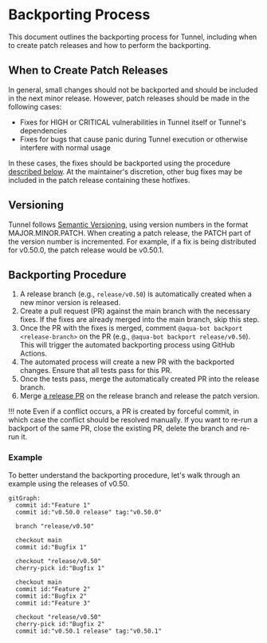 # Backporting Process

This document outlines the backporting process for Tunnel, including when to create patch releases and how to perform the backporting.

## When to Create Patch Releases

In general, small changes should not be backported and should be included in the next minor release.
However, patch releases should be made in the following cases:

* Fixes for HIGH or CRITICAL vulnerabilities in Tunnel itself or Tunnel's dependencies
* Fixes for bugs that cause panic during Tunnel execution or otherwise interfere with normal usage

In these cases, the fixes should be backported using the procedure [described below](#backporting-procedure).
At the maintainer's discretion, other bug fixes may be included in the patch release containing these hotfixes.

## Versioning

Tunnel follows [Semantic Versioning](https://semver.org/), using version numbers in the format MAJOR.MINOR.PATCH.
When creating a patch release, the PATCH part of the version number is incremented.
For example, if a fix is being distributed for v0.50.0, the patch release would be v0.50.1.

## Backporting Procedure

1. A release branch (e.g., `release/v0.50`) is automatically created when a new minor version is released.
1. Create a pull request (PR) against the main branch with the necessary fixes. If the fixes are already merged into the main branch, skip this step.
1. Once the PR with the fixes is merged, comment `@aqua-bot backport <release-branch>` on the PR (e.g., `@aqua-bot backport release/v0.50`). This will trigger the automated backporting process using GitHub Actions.
1. The automated process will create a new PR with the backported changes. Ensure that all tests pass for this PR.
1. Once the tests pass, merge the automatically created PR into the release branch.
1. Merge [a release PR](release-flow.md) on the release branch and release the patch version.

!!! note
    Even if a conflict occurs, a PR is created by forceful commit, in which case the conflict should be resolved manually.
    If you want to re-run a backport of the same PR, close the existing PR, delete the branch and re-run it.

### Example
To better understand the backporting procedure, let's walk through an example using the releases of v0.50.

```mermaid
gitGraph:
  commit id:"Feature 1"
  commit id:"v0.50.0 release" tag:"v0.50.0"

  branch "release/v0.50"
  
  checkout main
  commit id:"Bugfix 1"

  checkout "release/v0.50"
  cherry-pick id:"Bugfix 1"

  checkout main
  commit id:"Feature 2"
  commit id:"Bugfix 2"
  commit id:"Feature 3"

  checkout "release/v0.50"
  cherry-pick id:"Bugfix 2"
  commit id:"v0.50.1 release" tag:"v0.50.1"
```